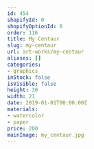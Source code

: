 ```yaml
---
id: 454
shopifyId: 0
shopifyOptionId: 0
order: 116
title: My Centaur
slug: my-centaur
url: art-works/my-centaur
aliases: []
categories:
- graphics
inStock: false
isVisible: false
height: 30
width: 21
date: 2019-01-01T00:00:00Z
materials:
- watercolor
- paper
price: 200
mainImage: my_centaur.jpg
---
```

